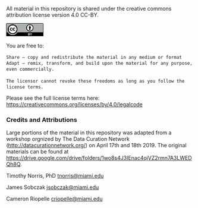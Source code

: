 All material in this repository is shared under the creative commons attribution license version 4.0 CC-BY. 

![CC-BY 4.0](/common/assets/img/cc-by4.png)

You are free to:

    Share — copy and redistribute the material in any medium or format
    Adapt — remix, transform, and build upon the material for any purpose, even commercially.

    The licensor cannot revoke these freedoms as long as you follow the license terms.

Please see the full license terms here: https://creativecommons.org/licenses/by/4.0/legalcode

### Credits and Attributions

Large portions of the material in this repository was adapted from a workshop orgnized by The Data Curation Network (http://datacurationnetwork.org/) on April 17th and 18th 2019. The original materials can be found at https://drive.google.com/drive/folders/1wo8s4J3IEnac4ojVZ2rmn7A3LWEDQh8Q.

Timothy Norris, PhD
tnorris@miami.edu

James Sobczak
jsobczak@miami.edu

Cameron Riopelle
criopelle@miami.edu